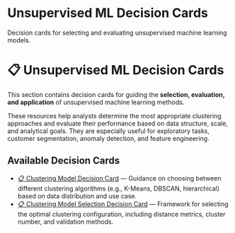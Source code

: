 # Unsupervised ML Decision Cards

Decision cards for selecting and evaluating unsupervised machine learning models.
# 📋 Unsupervised ML Decision Cards

This section contains decision cards for guiding the **selection, evaluation, and application** of unsupervised machine learning methods. 
 
These resources help analysts determine the most appropriate clustering approaches and evaluate their performance based on data structure, scale, and analytical goals. They are especially useful for exploratory tasks, customer segmentation, anomaly detection, and feature engineering.

## Available Decision Cards

- [📋 Clustering Model Decision Card](📋%20Clustering%20Model%20Decision%20Card.md) — Guidance on choosing between different clustering algorithms (e.g., K-Means, DBSCAN, hierarchical) based on data distribution and use case.
- [📋 Clustering Model Selection Decision Card](📋%20Clustering%20Model%20Selection%20Decision%20Card.md) — Framework for selecting the optimal clustering configuration, including distance metrics, cluster number, and validation methods.